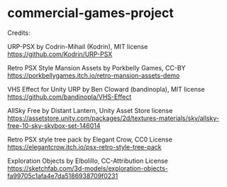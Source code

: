 # commercial-games-project

Credits:

URP-PSX by Codrin-Mihail (Kodrin), MIT license
https://github.com/Kodrin/URP-PSX

Retro PSX Style Mansion Assets by Porkbelly Games, CC-BY
https://porkbellygames.itch.io/retro-mansion-assets-demo

VHS Effect for Unity URP by Ben Cloward (bandinopla), MIT license
https://github.com/bandinopla/VHS-Effect

AllSky Free by Distant Lantern, Unity Asset Store license
https://assetstore.unity.com/packages/2d/textures-materials/sky/allsky-free-10-sky-skybox-set-146014

Retro PSX style tree pack by Elegant Crow, CC0 License
https://elegantcrow.itch.io/psx-retro-style-tree-pack

Exploration Objects by Elbolillo, CC-Attribution License
https://sketchfab.com/3d-models/exploration-objects-fa99705c1afa4e7da5186938709f0231
